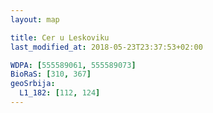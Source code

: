 ```yaml
---
layout: map

title: Cer u Leskoviku
last_modified_at: 2018-05-23T23:37:53+02:00

WDPA: [555589061, 555589073]
BioRaS: [310, 367]
geoSrbija:
  L1_182: [112, 124]
---
```

